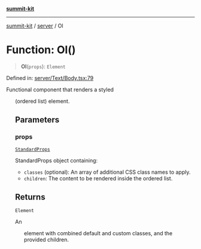 [**summit-kit**](../../README.md)

***

[summit-kit](../../modules.md) / [server](../README.md) / Ol

# Function: Ol()

> **Ol**(`props`): `Element`

Defined in: [server/Text/Body.tsx:79](https://github.com/andrewgremlich/summit-kit/blob/83ca293511d499b2ad451ed0dabcf376bf6e5f0d/src/react/server/Text/Body.tsx#L79)

Functional component that renders a styled <ol> (ordered list) element.

## Parameters

### props

[`StandardProps`](../type-aliases/StandardProps.md)

StandardProps object containing:
  - `classes` (optional): An array of additional CSS class names to apply.
  - `children`: The content to be rendered inside the ordered list.

## Returns

`Element`

An <ol> element with combined default and custom classes, and the provided children.
